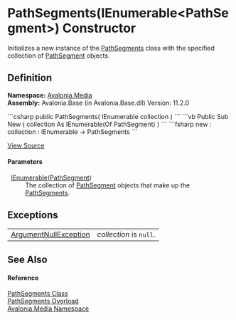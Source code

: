 # PathSegments(IEnumerable&lt;PathSegment&gt;) Constructor


Initializes a new instance of the <a href="T_Avalonia_Media_PathSegments">PathSegments</a> class with the specified collection of <a href="T_Avalonia_Media_PathSegment">PathSegment</a> objects.



## Definition
**Namespace:** <a href="N_Avalonia_Media">Avalonia.Media</a>  
**Assembly:** Avalonia.Base (in Avalonia.Base.dll) Version: 11.2.0

<Tabs groupId="api-code-preview">
<TabItem value="csharp" label="C#">
```csharp
public PathSegments(
	IEnumerable<PathSegment> collection
)
```
</TabItem>
<TabItem value="vb" label="VB">
```vb
Public Sub New ( 
	collection As IEnumerable(Of PathSegment)
)
```
</TabItem>
<TabItem value="fsharp" label="F#">
```fsharp
new : 
        collection : IEnumerable<PathSegment> -> PathSegments
```
</TabItem>
</Tabs>



<a href="https://github.com/AvaloniaUI/Avalonia/tree/master/src/Avalonia.Base/Media/PathGeometryCollections.cs#L46" title="View the source code">View Source</a>



#### Parameters
<dl><dt>  <a href="https://learn.microsoft.com/dotnet/api/system.collections.generic.ienumerable-1" target="_blank" rel="noopener noreferrer">IEnumerable</a>(<a href="T_Avalonia_Media_PathSegment">PathSegment</a>)</dt><dd>The collection of <a href="T_Avalonia_Media_PathSegment">PathSegment</a> objects that make up the <a href="T_Avalonia_Media_PathSegments">PathSegments</a>.</dd></dl>

## Exceptions
<table>
<tr>
<td><a href="https://learn.microsoft.com/dotnet/api/system.argumentnullexception" target="_blank" rel="noopener noreferrer">ArgumentNullException</a></td>
<td><em>collection</em> is <code>null</code>.</td>
</tr>
</table>

## See Also


#### Reference
<a href="T_Avalonia_Media_PathSegments">PathSegments Class</a>  
<a href="Overload_Avalonia_Media_PathSegments__ctor">PathSegments Overload</a>  
<a href="N_Avalonia_Media">Avalonia.Media Namespace</a>  

